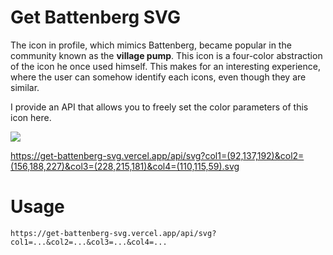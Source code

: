 # Get Battenberg SVG
The icon in profile, which mimics Battenberg, became popular in the community known as the **village pump**.
This icon is a four-color abstraction of the icon he once used himself.
This makes for an interesting experience, where the user can somehow identify each icons, even though they are similar.

I provide an API that allows you to freely set the color parameters of this icon here.

![](https://get-battenberg-svg.vercel.app/api/svg?col1=(92,137,192)&col2=(156,188,227)&col3=(228,215,181)&col4=(110,115,59).svg)

https://get-battenberg-svg.vercel.app/api/svg?col1=(92,137,192)&col2=(156,188,227)&col3=(228,215,181)&col4=(110,115,59).svg

# Usage
`https://get-battenberg-svg.vercel.app/api/svg?col1=...&col2=...&col3=...&col4=...`